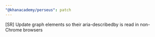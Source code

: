 ```yaml
---
"@khanacademy/perseus": patch
---
```


[SR] Update graph elements so their aria-describedby is read in non-Chrome browsers
